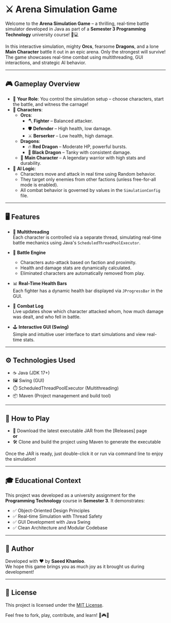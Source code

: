 # ⚔️ Arena Simulation Game

Welcome to the **Arena Simulation Game** – a thrilling, real-time battle simulator developed in Java as part of a **Semester 3 Programming Technology** university course! 🧠💻

In this interactive simulation, mighty **Orcs**, fearsome **Dragons**, and a lone **Main Character** battle it out in an epic arena. Only the strongest will survive! The game showcases real-time combat using multithreading, GUI interactions, and strategic AI behavior.

---

## 🎮 Gameplay Overview

- 👤 **Your Role**: You control the simulation setup – choose characters, start the battle, and witness the carnage!
- 🧙 **Characters**:
  - **Orcs**:
    - 🪓 **Fighter** – Balanced attacker.
    - 🛡️ **Defender** – High health, low damage.
    - ⚔️ **Berserker** – Low health, high damage.
  - **Dragons**:
    - 🔥 **Red Dragon** – Moderate HP, powerful bursts.
    - 🐉 **Black Dragon** – Tanky with consistent damage.
  - 👑 **Main Character** – A legendary warrior with high stats and durability.
- 🤖 **AI Logic**:
  - Characters move and attack in real time using Random behavior.
  - They target only enemies from other factions (unless free-for-all mode is enabled).
  - All combat behavior is governed by values in the `SimulationConfig` file.

---

## 🖥️ Features

- 🧵 **Multithreading**  
  Each character is controlled via a separate thread, simulating real-time battle mechanics using Java's `ScheduledThreadPoolExecutor`.

- 🧠 **Battle Engine**  
  - Characters auto-attack based on faction and proximity.
  - Health and damage stats are dynamically calculated.
  - Eliminated characters are automatically removed from play.

- 📊 **Real-Time Health Bars**  
  Each fighter has a dynamic health bar displayed via `JProgressBar` in the GUI.

- 📜 **Combat Log**  
  Live updates show which character attacked whom, how much damage was dealt, and who fell in battle.

- 🕹️ **Interactive GUI (Swing)**  
  Simple and intuitive user interface to start simulations and view real-time stats.

---

## ⚙️ Technologies Used

- ☕ Java (JDK 17+)
- 🖼️ Swing (GUI)
- ⏱️ ScheduledThreadPoolExecutor (Multithreading)
- 📦 Maven (Project management and build tool)

---

## 🏁 How to Play

- 🎯 Download the latest executable JAR from the [Releases] page  
  **or**
- 🛠️ Clone and build the project using Maven to generate the executable

Once the JAR is ready, just double-click it or run via command line to enjoy the simulation!

---

## 🎓 Educational Context

This project was developed as a university assignment for the **Programming Technology** course in **Semester 3**. It demonstrates:

- ✅ Object-Oriented Design Principles  
- ✅ Real-time Simulation with Thread Safety  
- ✅ GUI Development with Java Swing  
- ✅ Clean Architecture and Modular Codebase  

---

## 👥 Author

Developed with ❤️ by **Saeed Khanloo**.  
We hope this game brings you as much joy as it brought us during development!

---

## 📜 License

This project is licensed under the [MIT License](LICENSE).

Feel free to fork, play, contribute, and learn! 🧠🎮🔥

